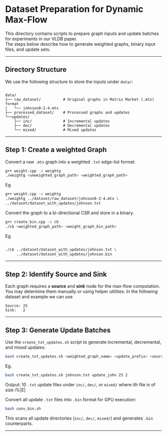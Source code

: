 # Dataset Preparation for Dynamic Max-Flow

This directory contains scripts to prepare graph inputs and update batches for experiments in our VLDB paper.  
The steps below describe how to generate weighted graphs, binary input files, and update sets.

---

## Directory Structure

We use the following structure to store the inputs under `data/`:

```

data/
├── raw_dataset/          # Original graphs in Matrix Market (.mtx) format
|   └── johnson8-2-4.mtx
├── processed_dataset/    # Processed graphs and updates
└──updates/             
    ├── inc/              # Incremental updates
    ├── dec/              # Decremental updates
    └── mixed/            # Mixed updates

````

---

## Step 1: Create a weighted Graph

Convert a raw `.mtx` graph into a weighted `.txt` edge-list format:

```bash
g++ weight.cpp -o weightg
./weightg <unweighted_graph_path> <weighted_graph_path>
````
Eg. 
```bash
g++ weight.cpp -o weightg
./weightg ../dataset/raw_dataset/johnson8-2-4.mtx \  
../dataset/dataset_with_updates/johnson.txt
````

Convert the graph to a bi-directional CSR and store in a binary.
```bash
g++ create_bin.cpp -o cb
./cb <weighted_graph_path> <weight_graph_bin_path>
```
Eg. 

```bash

./cb ../dataset/dataset_with_updates/johnson.txt \
     ../dataset/dataset_with_updates/johnson.bin
```

---

## Step 2: Identify Source and Sink

Each graph requires a **source** and **sink** node for the max-flow computation.
You may determine them manually or using helper utilities. 
In the following dataset and example we can use 
```
Source: 25
Sink:   2
```

---

## Step 3: Generate Update Batches

Use the `create_txt_updates.sh` script to generate incremental, decremental, and mixed updates:

```bash
bash create_txt_updates.sh <weighted_graph_name> <update_prefix> <source> <sink>
```

Eg.
```bash
bash create_txt_updates.sh johnson.txt update_john 25 2
```
Output: 10 `.txt` update files under `inc/`, `dec/`, or `mixed/` where ith file is of size i%|E|

Convert all update `.txt` files into `.bin` format for GPU execution:

```bash
bash conv_bin.sh
```

This scans all update directories (`inc/`, `dec/`, `mixed/`) and generates `.bin` counterparts.

---
